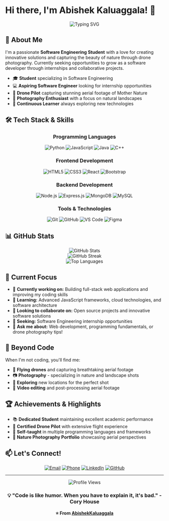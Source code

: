 # Hi there, I'm Abishek Kaluaggala! 👋

<div align="center">
  <img src="https://readme-typing-svg.herokuapp.com?font=Fira+Code&pause=1000&color=2196F3&center=true&vCenter=true&width=435&lines=Software+Engineering+Student;Passionate+Developer;Drone+Photography+Enthusiast;Always+Learning+New+Technologies" alt="Typing SVG" />
</div>

## 🚀 About Me

I'm a passionate **Software Engineering Student** with a love for creating innovative solutions and capturing the beauty of nature through drone photography. Currently seeking opportunities to grow as a software developer through internships and collaborative projects.

- 🎓 **Student** specializing in Software Engineering
- 💻 **Aspiring Software Engineer** looking for internship opportunities
- 🚁 **Drone Pilot** capturing stunning aerial footage of Mother Nature
- 📸 **Photography Enthusiast** with a focus on natural landscapes
- 🌱 **Continuous Learner** always exploring new technologies

## 🛠️ Tech Stack & Skills

<div align="center">

### Programming Languages
![Python](https://img.shields.io/badge/Python-3776AB?style=for-the-badge&logo=python&logoColor=white)
![JavaScript](https://img.shields.io/badge/JavaScript-F7DF1E?style=for-the-badge&logo=javascript&logoColor=black)
![Java](https://img.shields.io/badge/Java-ED8B00?style=for-the-badge&logo=java&logoColor=white)
![C++](https://img.shields.io/badge/C++-00599C?style=for-the-badge&logo=c%2B%2B&logoColor=white)

### Frontend Development
![HTML5](https://img.shields.io/badge/HTML5-E34F26?style=for-the-badge&logo=html5&logoColor=white)
![CSS3](https://img.shields.io/badge/CSS3-1572B6?style=for-the-badge&logo=css3&logoColor=white)
![React](https://img.shields.io/badge/React-20232A?style=for-the-badge&logo=react&logoColor=61DAFB)
![Bootstrap](https://img.shields.io/badge/Bootstrap-563D7C?style=for-the-badge&logo=bootstrap&logoColor=white)

### Backend Development
![Node.js](https://img.shields.io/badge/Node.js-43853D?style=for-the-badge&logo=node.js&logoColor=white)
![Express.js](https://img.shields.io/badge/Express.js-404D59?style=for-the-badge)
![MongoDB](https://img.shields.io/badge/MongoDB-4EA94B?style=for-the-badge&logo=mongodb&logoColor=white)
![MySQL](https://img.shields.io/badge/MySQL-00000F?style=for-the-badge&logo=mysql&logoColor=white)

### Tools & Technologies
![Git](https://img.shields.io/badge/Git-F05032?style=for-the-badge&logo=git&logoColor=white)
![GitHub](https://img.shields.io/badge/GitHub-100000?style=for-the-badge&logo=github&logoColor=white)
![VS Code](https://img.shields.io/badge/VS_Code-007ACC?style=for-the-badge&logo=visual-studio-code&logoColor=white)
![Figma](https://img.shields.io/badge/Figma-F24E1E?style=for-the-badge&logo=figma&logoColor=white)

</div>

## 📊 GitHub Stats

<div align="center">
  <img src="https://github-readme-stats.vercel.app/api?username=AbishekKaluaggala&show_icons=true&theme=tokyonight&hide_border=true&count_private=true" alt="GitHub Stats" />
</div>

<div align="center">
  <img src="https://github-readme-streak-stats.herokuapp.com/?user=AbishekKaluaggala&theme=tokyonight&hide_border=true" alt="GitHub Streak" />
</div>

<div align="center">
  <img src="https://github-readme-stats.vercel.app/api/top-langs/?username=AbishekKaluaggala&layout=compact&theme=tokyonight&hide_border=true" alt="Top Languages" />
</div>

## 🎯 Current Focus

- 🔭 **Currently working on:** Building full-stack web applications and improving my coding skills
- 🌱 **Learning:** Advanced JavaScript frameworks, cloud technologies, and software architecture
- 👯 **Looking to collaborate on:** Open source projects and innovative software solutions
- 🤔 **Seeking:** Software Engineering internship opportunities
- 💬 **Ask me about:** Web development, programming fundamentals, or drone photography tips!

## 🚁 Beyond Code

When I'm not coding, you'll find me:
- 🌿 **Flying drones** and capturing breathtaking aerial footage
- 📷 **Photography** - specializing in nature and landscape shots
- 🌄 **Exploring** new locations for the perfect shot
- 🎥 **Video editing** and post-processing aerial footage

## 🏆 Achievements & Highlights

- 📚 **Dedicated Student** maintaining excellent academic performance
- 🚁 **Certified Drone Pilot** with extensive flight experience
- 🌟 **Self-taught** in multiple programming languages and frameworks
- 📸 **Nature Photography Portfolio** showcasing aerial perspectives

## 📫 Let's Connect!

<div align="center">

[![Email](https://img.shields.io/badge/Email-D14836?style=for-the-badge&logo=gmail&logoColor=white)](mailto:abishekkaluaggala@gmail.com)
[![Phone](https://img.shields.io/badge/Phone-25D366?style=for-the-badge&logo=whatsapp&logoColor=white)](tel:+94786128320)
[![LinkedIn](https://img.shields.io/badge/LinkedIn-0077B5?style=for-the-badge&logo=linkedin&logoColor=white)](https://www.linkedin.com/in/abishek-kaluaggala)
[![GitHub](https://img.shields.io/badge/GitHub-100000?style=for-the-badge&logo=github&logoColor=white)](https://github.com/AbishekKaluaggala)

</div>

---

<div align="center">
  <img src="https://komarev.com/ghpvc/?username=AbishekKaluaggala&style=for-the-badge&color=brightgreen" alt="Profile Views" />
</div>

<div align="center">
  
### 💡 "Code is like humor. When you have to explain it, it's bad." - Cory House

**⭐ From [AbishekKaluaggala](https://github.com/AbishekKaluaggala)**

</div>
